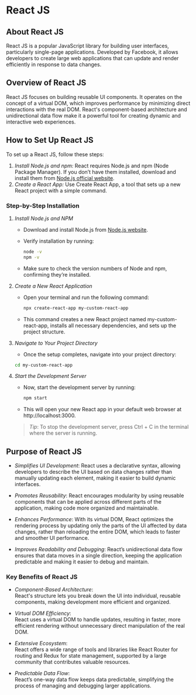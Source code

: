 # React JS

## About React JS
React JS is a popular JavaScript library for building user interfaces, particularly single-page applications. Developed by Facebook, it allows developers to create large web applications that can update and render efficiently in response to data changes.

## Overview of React JS
React JS focuses on building reusable UI components. It operates on the concept of a virtual DOM, which improves performance by minimizing direct interactions with the real DOM. React's component-based architecture and unidirectional data flow make it a powerful tool for creating dynamic and interactive web experiences.

## How to Set Up React JS
To set up a React JS, follow these steps:

1. *Install Node.js and npm:* React requires Node.js and npm (Node Package Manager). If you don’t have them installed, download and install them from [Node.js official website](https://nodejs.org/).
2. *Create a React App:* Use Create React App, a tool that sets up a new React project with a simple command.


### Step-by-Step Installation

1. *Install Node.js and NPM*
   - Download and install Node.js from [Node.js website](https://nodejs.org/).
   - Verify installation by running:
     ```bash
     node -v
     npm -v
     ```

   - Make sure to check the version numbers of Node and npm, confirming they’re installed.
   
2. *Create a New React Application*
   - Open your terminal and run the following command:
     ```bash
     npx create-react-app my-custom-react-app
     ```

   - This command creates a new React project named my-custom-react-app, installs all necessary dependencies, and sets up the project structure.

3. *Navigate to Your Project Directory*
   - Once the setup completes, navigate into your project directory:
    ```bash
    cd my-custom-react-app 

4. *Start the Development Server*
   - Now, start the development server by running:
     ```bash 
     npm start
     ```

   - This will open your new React app in your default web browser at http://localhost:3000.

   > *Tip*: To stop the development server, press Ctrl + C in the terminal where the server is running.


## Purpose of React JS

- *Simplifies UI Development*: React uses a declarative syntax, allowing developers to describe the UI based on data changes rather than manually updating each element, making it easier to build dynamic interfaces.

- *Promotes Reusability*: React encourages modularity by using reusable components that can be applied across different parts of the application, making code more organized and maintainable.

- *Enhances Performance*: With its virtual DOM, React optimizes the rendering process by updating only the parts of the UI affected by data changes, rather than reloading the entire DOM, which leads to faster and smoother UI performance.

- *Improves Readability and Debugging*: React’s unidirectional data flow ensures that data moves in a single direction, keeping the application predictable and making it easier to debug and maintain.

### Key Benefits of React JS

- *Component-Based Architecture*:  
  React's structure lets you break down the UI into individual, reusable components, making development more efficient and organized.

- *Virtual DOM Efficiency*:  
  React uses a virtual DOM to handle updates, resulting in faster, more efficient rendering without unnecessary direct manipulation of the real DOM.

- *Extensive Ecosystem*:  
  React offers a wide range of tools and libraries like React Router for routing and Redux for state management, supported by a large community that contributes valuable resources.

- *Predictable Data Flow*:  
  React’s one-way data flow keeps data predictable, simplifying the process of managing and debugging larger applications.
